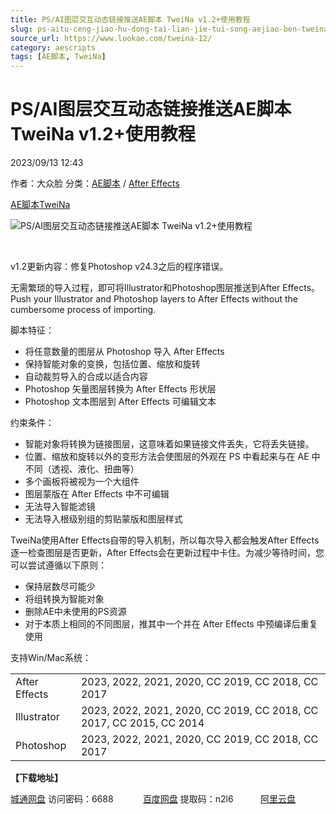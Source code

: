 ```yaml
---
title: PS/AI图层交互动态链接推送AE脚本 TweiNa v1.2+使用教程
slug: ps-aitu-ceng-jiao-hu-dong-tai-lian-jie-tui-song-aejiao-ben-tweina-v1-2-shi-yong-jiao-cheng
source_url: https://www.lookae.com/tweina-12/
category: aescripts
tags: [AE脚本, TweiNa]
---
```

# PS/AI图层交互动态链接推送AE脚本 TweiNa v1.2+使用教程

2023/09/13 12:43

作者：大众脸
分类：[AE脚本](https://www.lookae.com/after-effects/aescripts/) / [After Effects](https://www.lookae.com/after-effects/)

[AE脚本](https://www.lookae.com/tag/ae%e8%84%9a%e6%9c%ac/)[TweiNa](https://www.lookae.com/tag/tweina/)

![PS/AI图层交互动态链接推送AE脚本 TweiNa v1.2+使用教程](https://www.lookae.com/wp-content/uploads/2023/03/TweiNa.jpg "PS/AI图层交互动态链接推送AE脚本 TweiNa v1.2+使用教程-LookAE.com")

[﻿﻿﻿](https://cloud.video.taobao.com//play/u/705956171/p/1/e/6/t/1/403890735241.mp4)

v1.2更新内容：修复Photoshop v24.3之后的程序错误。

无需繁琐的导入过程，即可将Illustrator和Photoshop图层推送到After Effects。Push your Illustrator and Photoshop layers to After Effects without the cumbersome process of importing.

脚本特征：

* 将任意数量的图层从 Photoshop 导入 After Effects
* 保持智能对象的变换，包括位置、缩放和旋转
* 自动裁剪导入的合成以适合内容
* Photoshop 矢量图层转换为 After Effects 形状层
* Photoshop 文本图层到 After Effects 可编辑文本

约束条件：

* 智能对象将转换为链接图层，这意味着如果链接文件丢失，它将丢失链接。
* 位置、缩放和旋转以外的变形方法会使图层的外观在 PS 中看起来与在 AE 中不同（透视、液化、扭曲等）
* 多个画板将被视为一个大组件
* 图层蒙版在 After Effects 中不可编辑
* 无法导入智能滤镜
* 无法导入根级别组的剪贴蒙版和图层样式

TweiNa使用After Effects自带的导入机制，所以每次导入都会触发After Effects逐一检查图层是否更新，After Effects会在更新过程中卡住。为减少等待时间，您可以尝试遵循以下原则：

* 保持层数尽可能少
* 将组转换为智能对象
* 删除AE中未使用的PS资源
* 对于本质上相同的不同图层，推其中一个并在 After Effects 中预编译后重复使用

支持Win/Mac系统：

|  |  |
| --- | --- |
| After Effects | 2023, 2022, 2021, 2020, CC 2019, CC 2018, CC 2017 |
| Illustrator | 2023, 2022, 2021, 2020, CC 2019, CC 2018, CC 2017, CC 2015, CC 2014 |
| Photoshop | 2023, 2022, 2021, 2020, CC 2019, CC 2018, CC 2017 |

**【下载地址】**

[城通网盘](https://url70.ctfile.com/f/2827370-934853814-50951b?p=4431) 访问密码：6688            [百度网盘](https://pan.baidu.com/s/1rGaRQkxiyzeKwnb7iUo5dA?pwd=n2l6) 提取码：n2l6           [阿里云盘](https://www.aliyundrive.com/s/n3UKCHp16PS)
